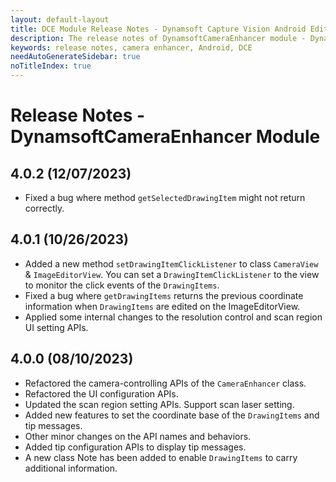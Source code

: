 ```yaml
---
layout: default-layout
title: DCE Module Release Notes - Dynamsoft Capture Vision Android Edition
description: The release notes of DynamsoftCameraEnhancer module - Dynamsoft Capture Vision Android Edition.
keywords: release notes, camera enhancer, Android, DCE
needAutoGenerateSidebar: true
noTitleIndex: true
---
```


# Release Notes - DynamsoftCameraEnhancer Module

## 4.0.2 (12/07/2023)

- Fixed a bug where method `getSelectedDrawingItem` might not return correctly.

## 4.0.1 (10/26/2023)

- Added a new method `setDrawingItemClickListener` to class `CameraView` & `ImageEditorView`. You can set a `DrawingItemClickListener` to the view to monitor the click events of the `DrawingItems`.
- Fixed a bug where `getDrawingItems` returns the previous coordinate information when `DrawingItems` are edited on the ImageEditorView.
- Applied some internal changes to the resolution control and scan region UI setting APIs.

## 4.0.0 (08/10/2023)

- Refactored the camera-controlling APIs of the `CameraEnhancer` class.
- Refactored the UI configuration APIs.
- Updated the scan region setting APIs. Support scan laser setting.
- Added new features to set the coordinate base of the `DrawingItems` and tip messages.
- Other minor changes on the API names and behaviors.
- Added tip configuration APIs to display tip messages.
- A new class Note has been added to enable `DrawingItems` to carry additional information.
